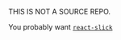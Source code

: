 THIS IS NOT A SOURCE REPO.

You probably want [`react-slick`](https://github.com/akiran/react-slick)